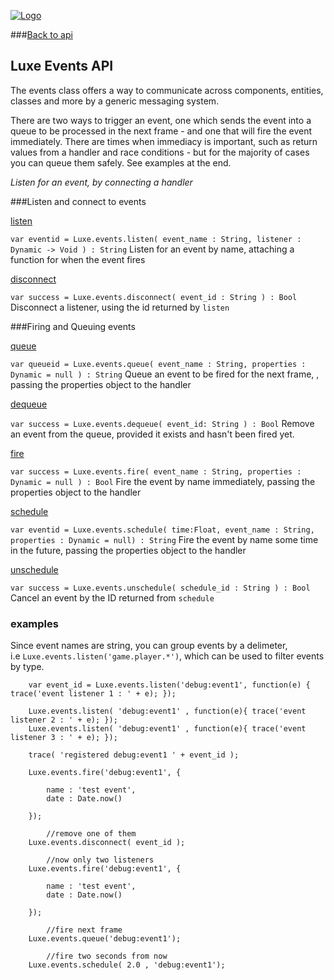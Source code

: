 
[![Logo](http://luxeengine.com/images/logo.png)](index.html)

###[Back to api](api.html)


## Luxe Events API

The events class offers a way to communicate across components, entities, classes and more by a generic messaging system.   

There are two ways to trigger an event, one which sends the event into a queue to be processed in the next frame - and one that will fire the event immediately. There are times when immediacy is important, such as return values from a handler and race conditions - but for the majority of cases you can queue them safely. See examples at the end.

_Listen for an event, by connecting a handler_


<a class="lift" name="Listen" ></a>

###Listen and connect to events

<a class="lift" name="listen" href="#listen">listen</a>

`var eventid = Luxe.events.listen( event_name : String, listener : Dynamic -> Void ) : String`
<span class="small_desc_flat"> Listen for an event by name, attaching a function for when the event fires </span>      

<a class="lift" name="disconnect" href="#disconnect">disconnect</a>

`var success = Luxe.events.disconnect( event_id : String ) : Bool`
<span class="small_desc_flat"> Disconnect a listener, using the id returned by `listen` </span>      

<a class="lift" name="Firing" ></a>

###Firing and Queuing events

<a class="lift" name="queue" href="#queue">queue</a>

`var queueid = Luxe.events.queue( event_name : String, properties : Dynamic = null ) : String`
<span class="small_desc_flat"> Queue an event to be fired for the next frame, , passing the properties object to the handler </span>      

<a class="lift" name="dequeue" href="#dequeue">dequeue</a>

`var success = Luxe.events.dequeue( event_id: String ) : Bool`
<span class="small_desc_flat"> Remove an event from the queue, provided it exists and hasn't been fired yet. </span>      

<a class="lift" name="fire" href="#fire">fire</a>

`var success = Luxe.events.fire( event_name : String, properties : Dynamic = null ) : Bool`
<span class="small_desc_flat"> Fire the event by name immediately, passing the properties object to the handler </span>      

<a class="lift" name="schedule" href="#schedule">schedule</a>

`var eventid = Luxe.events.schedule( time:Float, event_name : String, properties : Dynamic = null) : String`
<span class="small_desc_flat"> Fire the event by name some time in the future, passing the properties object to the handler </span>      

<a class="lift" name="unschedule" href="#unschedule">unschedule</a>

`var success = Luxe.events.unschedule( schedule_id : String ) : Bool`
<span class="small_desc_flat"> Cancel an event by the ID returned from `schedule` </span>      

### examples

Since event names are string, you can group events by a delimeter,   
i.e `Luxe.events.listen('game.player.*')`, which can be used to filter events by type.


		var event_id = Luxe.events.listen('debug:event1', function(e) { trace('event listener 1 : ' + e); });

        Luxe.events.listen( 'debug:event1' , function(e){ trace('event listener 2 : ' + e); });
        Luxe.events.listen( 'debug:event1' , function(e){ trace('event listener 3 : ' + e); });

        trace( 'registered debug:event1 ' + event_id ); 

        Luxe.events.fire('debug:event1', {

            name : 'test event',
            date : Date.now()

        });

            //remove one of them
        Luxe.events.disconnect( event_id );

            //now only two listeners
        Luxe.events.fire('debug:event1', {

            name : 'test event',
            date : Date.now()

        });

            //fire next frame
        Luxe.events.queue('debug:event1');
            
            //fire two seconds from now
        Luxe.events.schedule( 2.0 , 'debug:event1');

<br/>
<br/>
<br/>
